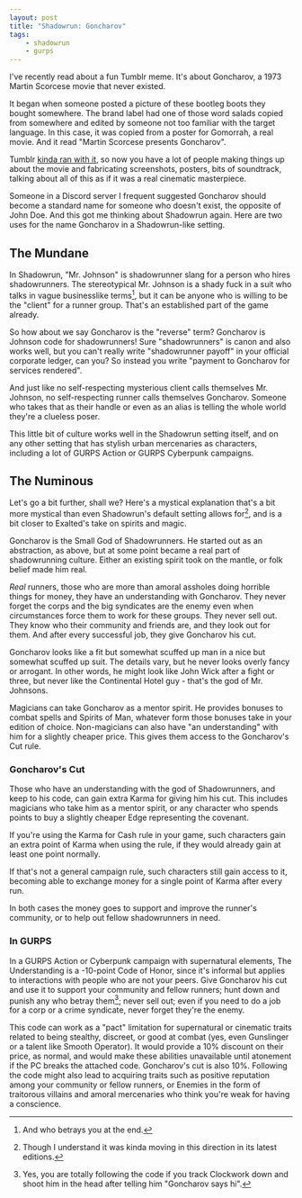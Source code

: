 ```yaml
---
layout: post
title: "Shadowrun: Goncharov"
tags:
    - shadowrun
    - gurps
---
```


I've recently read about a fun Tumblr meme. It's about Goncharov, a 1973 Martin
Scorcese movie that never existed.

It began when someone posted a picture of these bootleg boots they bought
somewhere. The brand label had one of those word salads copied from somewhere
and edited by someone not too familiar with the target language. In this case,
it was copied from a poster for Gomorrah, a real movie. And it read "Martin
Scorcese presents Goncharov".

Tumblr [kinda ran with it][1], so now you have a lot of people making things up about
the movie and fabricating screenshots, posters, bits of soundtrack, talking
about all of this as if it was a real cinematic masterpiece.

Someone in a Discord server I frequent suggested Goncharov should become a
standard name for someone who doesn't exist, the opposite of John Doe. And this
got me thinking about Shadowrun again. Here are two uses for the name Goncharov
in a Shadowrun-like setting.

## The Mundane

In Shadowrun, "Mr. Johnson" is shadowrunner slang for a person who hires
shadowrunners. The stereotypical Mr. Johnson is a shady fuck in a suit who talks
in vague businesslike terms[^1], but it can be anyone who is willing to be the
"client" for a runner group. That's an established part of the game already.

So how about we say Goncharov is the "reverse" term? Goncharov is Johnson code
for shadowrunners! Sure "shadowrunners" is canon and also works well, but you
can't really write "shadowrunner payoff" in your official corporate ledger, can
you? So instead you write "payment to Goncharov for services rendered".

And just like no self-respecting mysterious client calls themselves Mr. Johnson,
no self-respecting runner calls themselves Goncharov. Someone who takes that as
their handle or even as an alias is telling the whole world they're a clueless
poser.

This little bit of culture works well in the Shadowrun setting itself, and on
any other setting that has stylish urban mercenaries as characters, including a
lot of GURPS Action or GURPS Cyberpunk campaigns.

## The Numinous

Let's go a bit further, shall we? Here's a mystical explanation that's a bit
more mystical than even Shadowrun's default setting allows for[^2], and is a bit
closer to Exalted's take on spirits and magic.

Goncharov is the Small God of Shadowrunners. He started out as an abstraction,
as above, but at some point became a real part of shadowrunning culture. Either
an existing spirit took on the mantle, or folk belief made him real.

_Real_ runners, those who are more than amoral assholes doing horrible things
for money, they have an understanding with Goncharov. They never forget the
corps and the big syndicates are the enemy even when circumstances force them to
work for these groups. They never sell out. They know who their community and
friends are, and they look out for them. And after every successful job, they
give Goncharov his cut.

Goncharov looks like a fit but somewhat scuffed up man in a nice but somewhat
scuffed up suit. The details vary, but he never looks overly fancy or
arrogant. In other words, he might look like John Wick after a fight or three,
but never like the Continental Hotel guy - that's the god of Mr. Johnsons.

Magicians can take Goncharov as a mentor spirit. He provides bonuses to combat
spells and Spirits of Man, whatever form those bonuses take in your edition of
choice. Non-magicians can also have "an understanding" with him for a slightly
cheaper price. This gives them access to the Goncharov's Cut rule.

### Goncharov's Cut

Those who have an understanding with the god of Shadowrunners, and keep to his
code, can gain extra Karma for giving him his cut. This includes magicians who
take him as a mentor spirit, or any character who spends points to buy a
slightly cheaper Edge representing the covenant.

If you're using the Karma for Cash rule in your game, such characters gain an
extra point of Karma when using the rule, if they would already gain at least
one point normally.

If that's not a general campaign rule, such characters still gain access to it,
becoming able to exchange money for a single point of Karma after every run.

In both cases the money goes to support and improve the runner's community, or
to help out fellow shadowrunners in need.

### In GURPS

In a GURPS Action or Cyberpunk campaign with supernatural elements, The
Understanding is a -10-point Code of Honor, since it's informal but applies to
interactions with people who are not your peers. Give Goncharov his cut and use
it to support your community and fellow runners; hunt down and punish any who
betray them[^3]; never sell out; even if you need to do a job for a corp or a
crime syndicate, never forget they're the enemy.

This code can work as a "pact" limitation for supernatural or cinematic traits
related to being stealthy, discreet, or good at combat (yes, even Gunslinger or
a talent like Smooth Operator). It would provide a 10% discount on their price,
as normal, and would make these abilities unavailable until atonement if the PC
breaks the attached code. Goncharov's cut is also 10%. Following the code might
also lead to acquiring traits such as positive reputation among your community
or fellow runners, or Enemies in the form of traitorous villains and amoral
mercenaries who think you're weak for having a conscience.

[^1]: And who betrays you at the end.

[^2]: Though I understand it was kinda moving in this direction in its latest
    editions.

[^3]: Yes, you are totally following the code if you track Clockwork down and
    shoot him in the head after telling him "Goncharov says hi".

[1]: https://www.tumblr.com/hussyknee/701454778540146688/im-so-confused-rn-can-you-explain-the-goncharov
